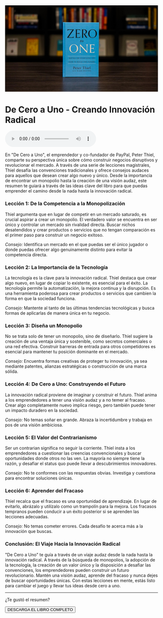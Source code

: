 ![](https://raw.githubusercontent.com/LARG-APPS/Summary-Books/main/dcau/imgs/zero-to-one-book-001-1-2048x1152.jpeg)

# De Cero a Uno - Creando Innovación Radical

<audio src="../content/dcau/dcau.mp3" controls></audio>

En "De Cero a Uno", el emprendedor y co-fundador de PayPal, Peter Thiel, comparte su perspectiva única sobre cómo construir negocios disruptivos y revolucionar el mercado. A través de una serie de lecciones magistrales, Thiel desafía las convenciones tradicionales y ofrece consejos audaces para aquellos que desean crear algo nuevo y único. Desde la importancia de encontrar un monopolio hasta la creación de una visión audaz, este resumen te guiará a través de las ideas clave del libro para que puedas emprender el camino desde la nada hasta la innovación radical.

### Lección 1: De la Competencia a la Monopolización

Thiel argumenta que en lugar de competir en un mercado saturado, es crucial aspirar a crear un monopolio. El verdadero valor se encuentra en ser único y controlar un mercado sin rivalidad directa. Buscar nichos desatendidos y crear productos o servicios que no tengan comparación es el primer paso para construir un negocio exitoso.

*Consejo:* Identifica un mercado en el que puedas ser el único jugador o donde puedas ofrecer algo genuinamente distinto para evitar la competencia directa.

### Lección 2: La Importancia de la Tecnología

La tecnología es la clave para la innovación radical. Thiel destaca que crear algo nuevo, en lugar de copiar lo existente, es esencial para el éxito. La tecnología permite la automatización, la mejora continua y la disrupción. Es una herramienta poderosa para crear productos o servicios que cambien la forma en que la sociedad funciona.

*Consejo:* Mantente al tanto de las últimas tendencias tecnológicas y busca formas de aplicarlas de manera única en tu negocio.

### Lección 3: Diseña un Monopolio

No se trata solo de tener un monopolio, sino de diseñarlo. Thiel sugiere la creación de una ventaja única y sostenible, como secretos comerciales o una red efectiva. Construir barreras de entrada para otros competidores es esencial para mantener tu posición dominante en el mercado.

*Consejo:* Encuentra formas creativas de proteger tu innovación, ya sea mediante patentes, alianzas estratégicas o construcción de una marca sólida.

### Lección 4: De Cero a Uno: Construyendo el Futuro

La innovación radical proviene de imaginar y construir el futuro. Thiel anima a los emprendedores a tener una visión audaz y a no temer al fracaso. Crear algo completamente nuevo implica riesgo, pero también puede tener un impacto duradero en la sociedad.

*Consejo:* No temas soñar en grande. Abraza la incertidumbre y trabaja en pos de una visión ambiciosa.

### Lección 5: El Valor del Contrarianismo

Ser un contrarian significa no seguir la corriente. Thiel insta a los emprendedores a cuestionar las creencias convencionales y buscar oportunidades donde otros no las ven. La mayoría no siempre tiene la razón, y desafiar el status quo puede llevar a descubrimientos innovadores.

*Consejo:* No te conformes con las respuestas obvias. Investiga y cuestiona para encontrar soluciones únicas.

### Lección 6: Aprender del Fracaso

Thiel recalca que el fracaso es una oportunidad de aprendizaje. En lugar de evitarlo, abrázalo y utilízalo como un trampolín para la mejora. Los fracasos tempranos pueden conducir a un éxito posterior si se aprenden las lecciones adecuadas.

*Consejo:* No temas cometer errores. Cada desafío te acerca más a la innovación que buscas.

### Conclusión: El Viaje Hacia la Innovación Radical

"De Cero a Uno" te guía a través de un viaje audaz desde la nada hasta la innovación radical. A través de la búsqueda de monopolios, la adopción de la tecnología, la creación de un valor único y la disposición a desafiar las convenciones, los emprendedores pueden construir un futuro revolucionario. Mantén una visión audaz, aprende del fracaso y nunca dejes de buscar oportunidades únicas. Con estas lecciones en mente, estás listo para cambiar el juego y llevar tus ideas desde cero a uno.

<hr>
<div class="center">
	<p>¿Te gustó el resumen?</p>
	<button onclick="downloadBook()">DESCARGA EL LIBRO COMPLETO</button>
<div>
